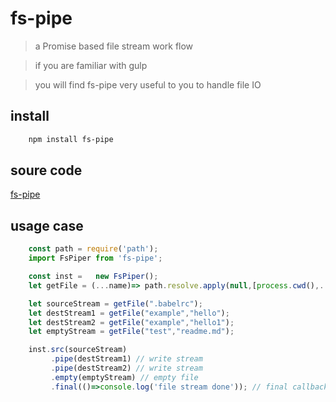 # fs-pipe

> a Promise based file stream work flow

> if you are familiar with gulp

> you will find fs-pipe very useful to you to handle file IO


## install

```bash
    npm install fs-pipe
```

## soure code
[fs-pipe](./babel/index.js)

## usage case

```javascript
    const path = require('path');
    import FsPiper from 'fs-pipe';

    const inst =   new FsPiper();
    let getFile = (...name)=> path.resolve.apply(null,[process.cwd(),...name])

    let sourceStream = getFile(".babelrc");
    let destStream1 = getFile("example","hello");
    let destStream2 = getFile("example","hello1");
    let emptyStream = getFile("test","readme.md");

    inst.src(sourceStream)
         .pipe(destStream1) // write stream
         .pipe(destStream2) // write stream
         .empty(emptyStream) // empty file
         .final(()=>console.log('file stream done')); // final callback

```


